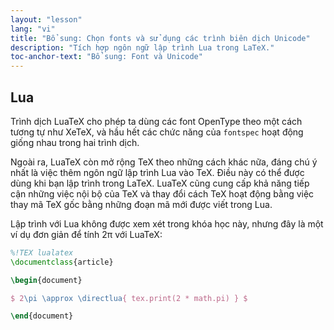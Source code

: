 ```yaml
---
layout: "lesson"
lang: "vi"
title: "Bổ sung: Chọn fonts và sử dụng các trình biên dịch Unicode"
description: "Tích hợp ngôn ngữ lập trình Lua trong LaTeX."
toc-anchor-text: "Bổ sung: Font và Unicode"
---
```


## Lua

Trình dịch LuaTeX cho phép ta dùng các font OpenType theo một cách tương tự như
XeTeX, và hầu hết các chức năng của `fontspec` hoạt động giống nhau trong hai
trình dịch.

Ngoài ra, LuaTeX còn mở rộng TeX theo những cách khác nữa, đáng chú ý nhất là
việc thêm ngôn ngữ lập trình Lua vào TeX. Điều này có thể được dùng khi bạn lập
trình trong LaTeX. LuaTeX cũng cung cấp khả năng tiếp cận những việc nội bộ của
TeX và thay đổi cách TeX hoạt động bằng việc thay mã TeX gốc bằng những đoạn mã
mới được viết trong Lua.

Lập trình với Lua không được xem xét trong khóa học này, nhưng đây là một ví dụ
đơn giản để tính 2π với LuaTeX:

```latex
%!TEX lualatex
\documentclass{article}

\begin{document}

$ 2\pi \approx \directlua{ tex.print(2 * math.pi) } $

\end{document}
```
